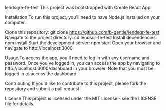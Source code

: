 lendsqre-fe-test
This project was bootstrapped with Create React App.

Installation
To run this project, you'll need to have Node.js installed on your computer.

Clone this repository: git clone https://github.com/b-gentle/lendsqr-fe-test
Navigate to the project directory: cd lendsqr-fe-test
Install dependencies: npm install
Start the development server: npm start
Open your browser and navigate to http://localhost:3000

Usage
To access the app, you'll need to log in with any username and password. Once you've logged in, you can access the app by navigating to http://localhost:3000/dashboard in your browser. Note that you must be logged in to access the dashboard.

Contributing
If you'd like to contribute to this project, please fork the repository and submit a pull request.

License
This project is licensed under the MIT License - see the LICENSE file for details.